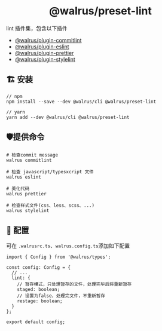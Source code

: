 <h1 align="center">
  @walrus/preset-lint
</h1>

lint 插件集，包含以下插件

* [@walrus/plugin-commitlint](https://github.com/walrusjs/plugins/tree/master/packages/plugin-commitlint)
* [@walrus/plugin-eslint](https://github.com/walrusjs/plugins/tree/master/packages/plugin-eslint)
* [@walrus/plugin-prettier](https://github.com/walrusjs/plugins/tree/master/packages/plugin-prettier)
* [@walrus/plugin-stylelint](https://github.com/walrusjs/plugins/tree/master/packages/plugin-stylelint)

## 🏗 安装

```
// npm
npm install --save --dev @walrus/cli @walrus/preset-lint

// yarn
yarn add --dev @walrus/cli @walrus/preset-lint
```

## 🛡提供命令

```
# 检查commit message
walrus commitlint

# 检查 javascript/typesxcript 文件
walrus eslint

# 美化代码
walrus prettier

# 检查样式文件(css、less、scss、...)
walrus stylelint
```

## 📝 配置

可在 `.walrusrc.ts`、`walrus.config.ts`添加如下配置

```
import { Config } from '@walrus/types';

const config: Config = {
  // ...
  lint: {
    // 暂存模式，只处理暂存的文件，处理完毕后将重新暂存
    staged: boolean;
    // 设置为false，处理完文件，不重新暂存
    restage: boolean;
  }
};

export default config;
```
